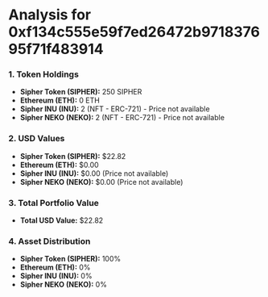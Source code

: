 # Analysis for 0xf134c555e59f7ed26472b971837695f71f483914

### 1. Token Holdings
- **Sipher Token (SIPHER):** 250 SIPHER
- **Ethereum (ETH):** 0 ETH
- **Sipher INU (INU):** 2 (NFT - ERC-721) - Price not available
- **Sipher NEKO (NEKO):** 2 (NFT - ERC-721) - Price not available

### 2. USD Values
- **Sipher Token (SIPHER):** $22.82
- **Ethereum (ETH):** $0.00
- **Sipher INU (INU):** $0.00 (Price not available)
- **Sipher NEKO (NEKO):** $0.00 (Price not available)

### 3. Total Portfolio Value
- **Total USD Value:** $22.82

### 4. Asset Distribution
- **Sipher Token (SIPHER):** 100%
- **Ethereum (ETH):** 0%
- **Sipher INU (INU):** 0%
- **Sipher NEKO (NEKO):** 0%